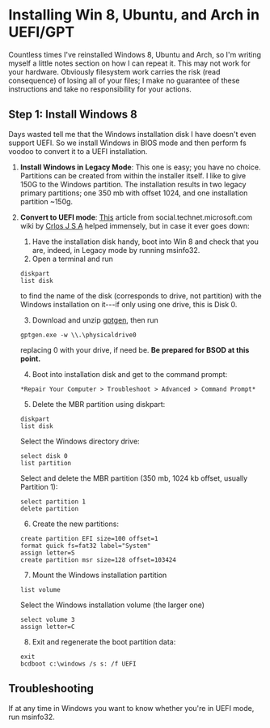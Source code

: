 Installing Win 8, Ubuntu, and Arch in UEFI/GPT
==============================================

Countless times I've reinstalled Windows 8, Ubuntu and Arch, so I'm writing myself a little notes section on how I can repeat it.  This may not work for your hardware.  Obviously filesystem work carries the risk (read consequence) of losing all of your files; I make no guarantee of these instructions and take no responsibility for your actions.

Step 1: Install Windows 8
-------------------------

Days wasted tell me that the Windows installation disk I have doesn't even support UEFI.  So we install Windows in BIOS mode and then perform fs voodoo to convert it to a UEFI installation.

1. **Install Windows in Legacy Mode**: This one is easy; you have no choice.  Partitions can be created from within the installer itself.  I like to give 150G to the Windows partition.  The installation results in two legacy primary partitions; one 350 mb with offset 1024, and one installation partition ~150g.
2. **Convert to UEFI mode**: [This](http://social.technet.microsoft.com/wiki/contents/articles/14286.converting-windows-bios-installation-to-uefi.aspx) article from social.technet.microsoft.com wiki by [Crlos J S A](http://social.technet.microsoft.com/wiki/182951/ProfileUrlRedirect.ashx) helped immensely, but in case it ever goes down:
   1. Have the installation disk handy, boot into Win 8 and check that you are, indeed, in Legacy mode by running msinfo32.
   2. Open a terminal and run
   ```
   diskpart
   list disk
	```
   to find the name of the disk (corresponds to drive, not partition) with the Windows installation on it---if only using one drive, this is Disk 0.
   
   3. Download and unzip [gptgen](http://gptgen.sourceforge.net/), then run
   ```
   gptgen.exe -w \\.\physicaldrive0
   ```
   replacing 0 with your drive, if need be.  **Be prepared for BSOD at this point.**
   
   4. Boot into installation disk and get to the command prompt:
   ```
   *Repair Your Computer > Troubleshoot > Advanced > Command Prompt*
   ```
   
   5. Delete the MBR partition using diskpart:
   ```
   diskpart
   list disk
   ```
   Select the Windows directory drive:
   ```
   select disk 0
   list partition
   ```
   Select and delete the MBR partition (350 mb, 1024 kb offset, usually Partition 1):
   ```
   select partition 1
   delete partition
   ```

   6. Create the new partitions:
   ```
   create partition EFI size=100 offset=1
   format quick fs=fat32 label="System"
   assign letter=S
   create partition msr size=128 offset=103424
   ```
   
   7. Mount the Windows installation partition
   ```
   list volume
   ```
   Select the Windows installation volume (the larger one)
   ```
   select volume 3
   assign letter=C
   ```
   
   8. Exit and regenerate the boot partition data:
   ```
   exit
   bcdboot c:\windows /s s: /f UEFI
   ```

Troubleshooting
---------------

If at any time in Windows you want to know whether you're in UEFI mode, run msinfo32.

